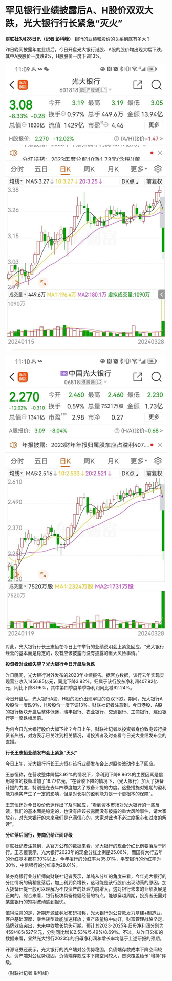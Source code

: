 # 罕见银行业绩披露后A、H股价双双大跌，光大银行行长紧急“灭火”

**财联社3月28日讯（记者 彭科峰）** 银行的业绩和股价的关系到底有多大？

昨日晚间披露年度业绩后，今日开盘光大银行港股、A股的股价均出现大幅下跌，其中A股股价一度跌9%，H股股价一度下调13%。

![cfff9c6aaa569ae34d2f5ec09bb6486c.jpg](https://raw.githubusercontent.com/qqhsx/qqnews_image/main/2024/03/28/罕见银行业绩披露后A、H股价双双大跌，光大银行行长紧急“灭火”/cfff9c6aaa569ae34d2f5ec09bb6486c.jpg)

![199d9552671d61999a2c5592ea7d101e.jpg](https://raw.githubusercontent.com/qqhsx/qqnews_image/main/2024/03/28/罕见银行业绩披露后A、H股价双双大跌，光大银行行长紧急“灭火”/199d9552671d61999a2c5592ea7d101e.jpg)

对此，光大银行行长王志恒在今日上午举行的业绩说明会上紧急回应，“光大银行经营的基本面是稳定的，没有应该披露而没有披露的重大风险事情。”

**投资者对业绩失望？光大银行今日开盘后急跌**

昨日晚间，光大银行对外发布的2023年业绩报告。据官方数据，该行去年实现实现营业收入1456.85亿元，同比下降3.92%。归属于该行股东净利润407.92亿元，同比下降8.96%，其中第四季度单季净利润同比减62.24%。

今日开盘后，光大银行A股、H股的股价出现罕见的双双下跌。期间，光大银行A股股价一度跌9%，H股股价一度下调13%。财联社记者注意到，今日港股、A股的银行板块开盘后整体低迷，瑞丰银行、农业银行、交通银行、工商银行、建设银行等一度跌幅居前。

为何今日光大银行股价大幅下挫？今日上午，财联社记者以投资者身份致电该行投资者热线，对方表示已关注到相关情况，请投资者及时查看今日光大业绩发布会的直播。

**行长王志恒业绩发布会上紧急“灭火”**

今日上午，光大银行行长王志恒在该行业绩发布会上对股价波动作出了回应。

王志恒称，在营收整体降幅3.92%的情况下，净利润下降8.96%的主要因素是信用减值的拨备增加了16.77亿元，“在营收下降的情况下，（光大银行）加大了拨备计提的力度，特别是在去年四季度加大了拨备计提的力度。这些措施对短期的盈利能力确实产生了一定的影响，但是对长期的盈利能力是一个更根本的保障”。

王志恒还对今日股价低迷作出了及时回应，“看到资本市场对光大银行的一些反馈，我们的基本面是稳定的，也没有应该披露而没有披露的重大风险事件，请大家放心，对光大银行的未来我们是充满信心的，大家对此也不必过度担心和过度的解读”。

**分红落后同行，券商仍给正面评级**

财联社记者注意到，从官方公布的数据来看，光大银行的现金分红比例要落后于同行。王志恒表示，光大银行2023年的现金分红比例是25.06%，而国有大行去年的分红基本都在30%以上。今年招行的分红率为35.01%，平安银行的分红率为30%，中信银行的分红率为28.01%。

某券商银行业分析师向财联社记者表示，单纯从分红的角度来看，今年光大银行的分红情况的确稍显落后，加上利润负增长，这可能是该行股价出现动荡的原因。加大拨备计提一般可以理解为不良资产的处理力度增大，这对银行未来的业绩发展是正向的。综合来看，银行板块具备稳健经营的特点，能够穿越周期，投资者无需对某些银行的短期波动感到担忧。

值得注意的是，近期开源证券发布研报称，光大银行对公贷款发力基建+制造业，客户基础深厚，零售转型效能加速释放；资产质量稳中向好，财富管理战略坚定、品牌效应突出，未来中收增长势头可期。预计其2023-2025年归母净利润分别为459/485/527亿元，分别同比增长2.53%/5.49%/8.69%。不过，从昨日公布的数据来看，显然光大银行2023年的归母净利润和增长率均低于上述研报的预期。

开源证券还表示，光大银行的资产端对公优势稳固，负债端存款成本下降空间较大，资产端对公优势稳固，负债端存款成本下降空间较大，首次覆盖给予“增持”评级。

（财联社记者 彭科峰）

